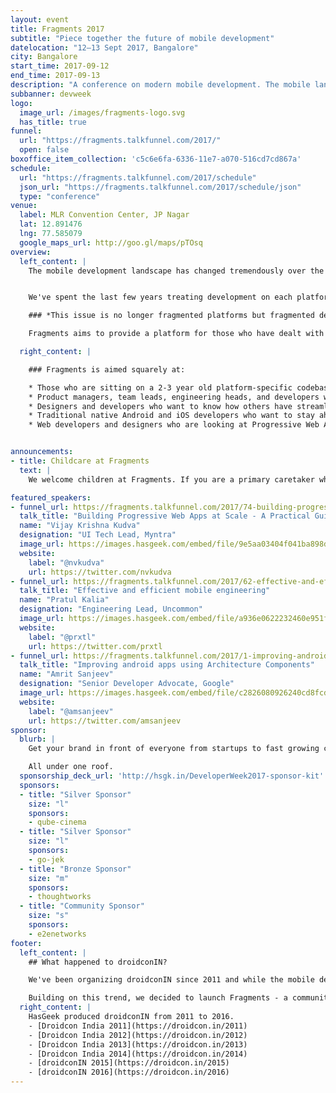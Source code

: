 ```yaml
---
layout: event
title: Fragments 2017
subtitle: "Piece together the future of mobile development"
datelocation: "12–13 Sept 2017, Bangalore"
city: Bangalore
start_time: 2017-09-12
end_time: 2017-09-13
description: "A conference on modern mobile development. The mobile landscape has changed tremendously over the last few years, a platform specific approach is no longer sustainable. "
subbanner: devweek
logo:
  image_url: /images/fragments-logo.svg
  has_title: true
funnel:
  url: "https://fragments.talkfunnel.com/2017/"
  open: false
boxoffice_item_collection: 'c5c6e6fa-6336-11e7-a070-516cd7cd867a'
schedule:
  url: "https://fragments.talkfunnel.com/2017/schedule"
  json_url: "https://fragments.talkfunnel.com/2017/schedule/json"
  type: "conference"
venue:
  label: MLR Convention Center, JP Nagar
  lat: 12.891476
  lng: 77.585079
  google_maps_url: http://goo.gl/maps/pTOsq
overview:
  left_content: |
    The mobile development landscape has changed tremendously over the last few years. With the maturing of the mobile ecosystem, we are now seeing a convergence of platforms. Android, iOS, and mobile web are the ones left, and with Progressive Web Apps the lines between them are getting blurrier by the day. It is now more important than ever to have your app look and behave the same on all platforms and features need to roll out simultaneously.


    We've spent the last few years treating development on each platform independently. It's own code base, design, release cycle, and nuances. This approach is no longer sustainable.

    ### *This issue is no longer fragmented platforms but fragmented development practices.*

    Fragments aims to provide a platform for those who have dealt with these issues to talk about their approaches, tools, and lessons learned.

  right_content: |

    ### Fragments is aimed squarely at:

    * Those who are sitting on a 2-3 year old platform-specific codebase, and would like to know whether to refactor or rewrite, and how to do so in a future-proof way
    * Product managers, team leads, engineering heads, and developers who are considering cross platform development frameworks like React Native more seriously, and wondering which to choose
    * Designers and developers who want to know how others have streamlined their processes and workflows to make a more efficient mobile development team.
    * Traditional native Android and iOS developers who want to stay ahead of the curve and understand what cross platform framework they should invest time into, if any.
    * Web developers and designers who are looking at Progressive Web Apps more seriously.


announcements:
- title: Childcare at Fragments
  text: |
    We welcome children at Fragments. If you are a primary caretaker who wants to attend the conference, and needs support with childcare, we have it all arranged. [Learn more](https://medium.com/hasgeek/we-have-childcare-facilities-droidconin-and-all-hasgeek-conferences-going-forward-70d520762a11).

featured_speakers:
- funnel_url: https://fragments.talkfunnel.com/2017/74-building-progressive-web-apps-at-scale-a-practical
  talk_title: "Building Progressive Web Apps at Scale - A Practical Guide"
  name: "Vijay Krishna Kudva"
  designation: "UI Tech Lead, Myntra"
  image_url: https://images.hasgeek.com/embed/file/9e5aa03404f041ba898d7e590075f6e9
  website:
    label: "@nvkudva"
    url: https://twitter.com/nvkudva
- funnel_url: https://fragments.talkfunnel.com/2017/62-effective-and-efficient-mobile-engineering
  talk_title: "Effective and efficient mobile engineering"
  name: "Pratul Kalia"
  designation: "Engineering Lead, Uncommon"
  image_url: https://images.hasgeek.com/embed/file/a936e0622232460e951f9b1af696e7db
  website:
    label: "@prxtl"
    url: https://twitter.com/prxtl
- funnel_url: https://fragments.talkfunnel.com/2017/1-improving-android-apps-using-architecture-componen
  talk_title: "Improving android apps using Architecture Components"
  name: "Amrit Sanjeev"
  designation: "Senior Developer Advocate, Google"
  image_url: https://images.hasgeek.com/embed/file/c2826080926240cd8fcd80c8f53b0d26
  website:
    label: "@amsanjeev"
    url: https://twitter.com/amsanjeev
sponsor:
  blurb: |
    Get your brand in front of everyone from startups to fast growing companies, developers to CXOs.

    All under one roof.
  sponsorship_deck_url: 'http://hsgk.in/DeveloperWeek2017-sponsor-kit'
  sponsors:
  - title: "Silver Sponsor"
    size: "l"
    sponsors:
    - qube-cinema
  - title: "Silver Sponsor"
    size: "l"
    sponsors:
    - go-jek
  - title: "Bronze Sponsor"
    size: "m"
    sponsors:
    - thoughtworks
  - title: "Community Sponsor"
    size: "s"
    sponsors:
    - e2enetworks
footer:
  left_content: |
    ## What happened to droidconIN?

    We've been organizing droidconIN since 2011 and while the mobile development landscape has been changing rapidly since, we have not. With the maturing of the mobile ecosystem, we are seeing more and more collaboration between mobile platform teams. The rise of cross platform frameworks and a drive for feature and design parity across platforms mean teams need to understand the mobile app ecosystem as whole, not just Android or iOS.

    Building on this trend, we decided to launch Fragments - a community and conference that covers the mobile ecosystem as a whole. We will cover topics across Android, iOS, and even advancements in the mobile web, such as Progressive Web Apps.
  right_content: |
    HasGeek produced droidconIN from 2011 to 2016.
    - [Droidcon India 2011](https://droidcon.in/2011)
    - [Droidcon India 2012](https://droidcon.in/2012)
    - [Droidcon India 2013](https://droidcon.in/2013)
    - [Droidcon India 2014](https://droidcon.in/2014)
    - [droidconIN 2015](https://droidcon.in/2015)
    - [droidconIN 2016](https://droidcon.in/2016)
---
```

